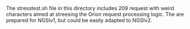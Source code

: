 The stresstest.sh file in this directory includes 209 request with weird characters
aimed at streesing the Orion request processing logic. The are prepared for NGSIv1,
but could be easily adapted to NGSIv2.
